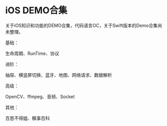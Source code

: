 # iOS DEMO合集
关于iOS知识和功能的DEMO合集，代码语言OC，关于Swift版本的Demo合集尚未整理。

基础：

生命周期、RunTime、协议

进阶：

抽屉、横竖屏切换、蓝牙、地图、网络请求、数据解析

高级：

OpenCV、ffmpeg、音频、Socket

其他：

百思不得姐、糗事百科





